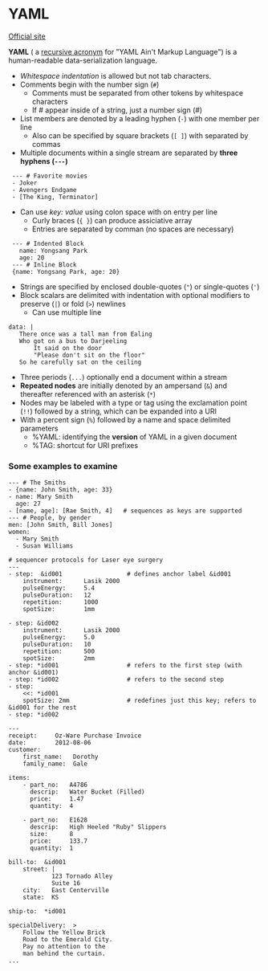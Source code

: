 # YAML
[Official site](https://yaml.org/)


**YAML** ( a [recursive acronym](https://en.wikipedia.org/wiki/Recursive_acronym) for "YAML Ain't Markup Language") is a human-readable data-serialization language.

- *Whitespace indentation* is allowed but not tab characters.
- Comments begin with the number sign (`#`)
  - Comments must be separated from other tokens by whitespace characters
  - If # appear inside of a string, just a number sign (#)
- List members are denoted by a leading hyphen (`-`) with one member per line
  - Also can be specified by square brackets (`[ ]`) with separated by commas
- Multiple documents within a single stream are separated by **three hyphens (`---`)**
```
 --- # Favorite movies
 - Joker
 - Avengers Endgame
 - [The King, Terminator]
```

- Can use *key: value* using colon space with on entry per line
  - Curly braces (`{ }`) can produce assiciative array
  - Entries are separated by comman (no spaces are necessary)
```
 --- # Indented Block
   name: Yongsang Park
   age: 20
 --- # Inline Block
 {name: Yongsang Park, age: 20}
```

- Strings are specified by enclosed double-quotes (`"`) or single-quotes (`'`)
- Block scalars are delimited with indentation with optional modifiers to preserve (`|`) or fold (`>`) newlines
  - Can use multiple line
```
data: |
   There once was a tall man from Ealing
   Who got on a bus to Darjeeling
       It said on the door
       "Please don't sit on the floor"
   So he carefully sat on the ceiling
```

  - Three periods (`...`) optionally end a document within a stream
- **Repeated nodes** are initially denoted by an ampersand (`&`) and thereafter referenced with an asterisk (`*`)
- Nodes may be labeled with a type or tag using the exclamation point (`!!`) followed by a string, which can be expanded into a URI
- With a percent sign (`%`) followed by a name and space delimited parameters
  - %YAML: identifying the **version** of YAML in a given document
  - %TAG: shortcut for URI prefixes

### Some examples to examine
```
--- # The Smiths
- {name: John Smith, age: 33}
- name: Mary Smith
  age: 27
- [name, age]: [Rae Smith, 4]   # sequences as keys are supported
--- # People, by gender
men: [John Smith, Bill Jones]
women:
  - Mary Smith
  - Susan Williams
```

```
# sequencer protocols for Laser eye surgery
---
- step:  &id001                  # defines anchor label &id001
    instrument:      Lasik 2000
    pulseEnergy:     5.4
    pulseDuration:   12
    repetition:      1000
    spotSize:        1mm

- step: &id002
    instrument:      Lasik 2000
    pulseEnergy:     5.0
    pulseDuration:   10
    repetition:      500
    spotSize:        2mm
- step: *id001                   # refers to the first step (with anchor &id001)
- step: *id002                   # refers to the second step
- step:
    <<: *id001
    spotSize: 2mm                # redefines just this key; refers to &id001 for the rest
- step: *id002
```

```
---
receipt:     Oz-Ware Purchase Invoice
date:        2012-08-06
customer:
    first_name:   Dorothy
    family_name:  Gale

items:
    - part_no:   A4786
      descrip:   Water Bucket (Filled)
      price:     1.47
      quantity:  4

    - part_no:   E1628
      descrip:   High Heeled "Ruby" Slippers
      size:      8
      price:     133.7
      quantity:  1

bill-to:  &id001
    street: |
            123 Tornado Alley
            Suite 16
    city:   East Centerville
    state:  KS

ship-to:  *id001

specialDelivery:  >
    Follow the Yellow Brick
    Road to the Emerald City.
    Pay no attention to the
    man behind the curtain.
...
```
